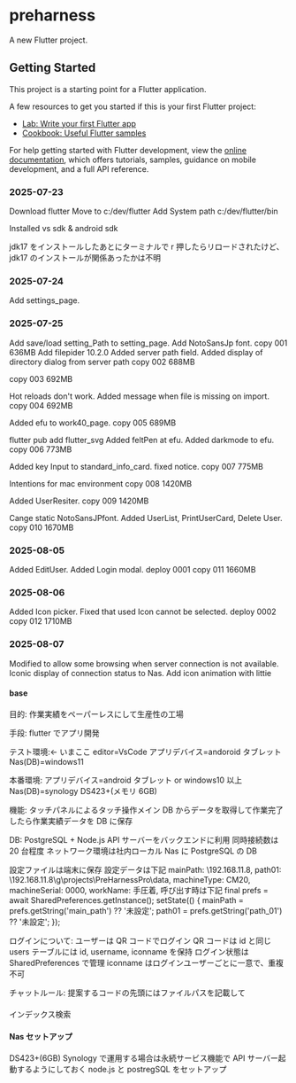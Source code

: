 # preharness

A new Flutter project.

## Getting Started

This project is a starting point for a Flutter application.

A few resources to get you started if this is your first Flutter project:

- [Lab: Write your first Flutter app](https://docs.flutter.dev/get-started/codelab)
- [Cookbook: Useful Flutter samples](https://docs.flutter.dev/cookbook)

For help getting started with Flutter development, view the
[online documentation](https://docs.flutter.dev/), which offers tutorials,
samples, guidance on mobile development, and a full API reference.

### 2025-07-23

Download flutter
Move to c:/dev/flutter
Add System path c:/dev/flutter/bin

Installed vs sdk & android sdk

jdk17 をインストールしたあとにターミナルで r 押したらリロードされたけど、jdk17 のインストールが関係あったかは不明

### 2025-07-24

Add settings_page.

### 2025-07-25

Add save/load setting_Path to setting_page.
Add NotoSansJp font.
copy 001 636MB
Add filepider 10.2.0
Added server path field.
Added display of directory dialog from server path
copy 002 688MB

copy 003 692MB

Hot reloads don't work.
Added message when file is missing on import.
copy 004 692MB

Added efu to work40_page.
copy 005 689MB

flutter pub add flutter_svg
Added feltPen at efu.
Added darkmode to efu.
copy 006 773MB

Added key Input to standard_info_card.
fixed notice.
copy 007 775MB

Intentions for mac environment
copy 008 1420MB

Added UserResiter.
copy 009 1420MB

Cange static NotoSansJPfont.
Added UserList, PrintUserCard, Delete User.
copy 010 1670MB

### 2025-08-05

Added EditUser.
Added Login modal.
deploy 0001
copy 011 1660MB

### 2025-08-06

Added Icon picker.
Fixed that used Icon cannot be selected.
deploy 0002
copy 012 1710MB

### 2025-08-07

Modified to allow some browsing when server connection is not available.
Iconic display of connection status to Nas.
Add icon animation with littie

#### base

目的:
作業実績をペーパーレスにして生産性の工場

手段:
flutter でアプリ開発

テスト環境:← いまここ
editor=VsCode
アプリデバイス=andoroid タブレット
Nas(DB)=windows11

本番環境:
アプリデバイス=android タブレット or windows10 以上
Nas(DB)=synology DS423+(メモリ 6GB)

機能:
タッチパネルによるタッチ操作メイン
DB からデータを取得して作業完了したら作業実績データを DB に保存

DB:
PostgreSQL + Node.js API サーバーをバックエンドに利用
同時接続数は 20 台程度
ネットワーク環境は社内ローカル
Nas に PostgreSQL の DB

設定ファイルは端末に保存
設定データは下記
mainPath: \\192.168.11.8,
path01: \\192.168.11.8\g\projects\PreHarnessPro\data,
machineType: CM20,
machineSerial: 0000,
workName: 手圧着,
呼び出す時は下記
final prefs = await SharedPreferences.getInstance();
setState(() {
mainPath = prefs.getString('main_path') ?? '未設定';
path01 = prefs.getString('path_01') ?? '未設定';
});

ログインについて:
ユーザーは QR コードでログイン
QR コードは id と同じ
users テーブルには id, username, iconname を保持
ログイン状態は SharedPreferences で管理
iconname はログインユーザーごとに一意で、重複不可

チャットルール:
提案するコードの先頭にはファイルパスを記載して

####

インデックス検索

#### Nas セットアップ

DS423+(6GB)
Synology で運用する場合は永続サービス機能で API サーバー起動するようにしておく
node.js と postregSQL をセットアップ
